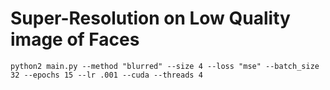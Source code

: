 # Super-Resolution on Low Quality image of Faces

```
python2 main.py --method "blurred" --size 4 --loss "mse" --batch_size 32 --epochs 15 --lr .001 --cuda --threads 4
```